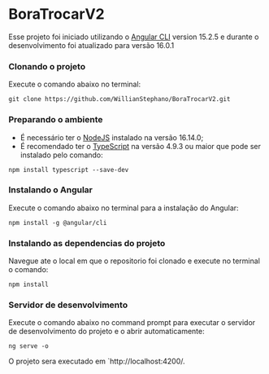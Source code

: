 # BoraTrocarV2

Esse projeto foi iniciado utilizando o [Angular CLI](https://github.com/angular/angular-cli) version 15.2.5 e durante o desenvolvimento foi atualizado para versão 16.0.1
### Clonando o projeto
Execute o comando abaixo no terminal:
```
git clone https://github.com/WillianStephano/BoraTrocarV2.git
```
### Preparando o ambiente
- É necessário ter o [NodeJS](https://nodejs.org/en/download) instalado na versão 16.14.0;
- É recomendado ter o [TypeScript](https://www.typescriptlang.org/download) na versão 4.9.3 ou maior que pode ser instalado pelo comando:
```
npm install typescript --save-dev
```

### Instalando o Angular
Execute o comando abaixo no terminal para a instalação do Angular:
```
npm install -g @angular/cli
```

### Instalando as dependencias do projeto
Navegue ate o local em que o repositorio foi clonado e execute no terminal o comando:
```
npm install
```
### Servidor de desenvolvimento
Execute o comando abaixo no command prompt para executar o servidor de desenvolvimento do projeto e o abrir automaticamente:
```
ng serve -o
``` 
O projeto sera executado em `http://localhost:4200/.
